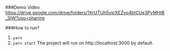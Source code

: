 ###Demo Video 
https://drive.google.com/drive/folders/1XrUTUh5vicXEZyo4btCUe3PyMHt8_SIW?usp=sharing

###How to run?
1. `yarn`
2. `yarn start`
The project will run on http://localhost:3000 by default.